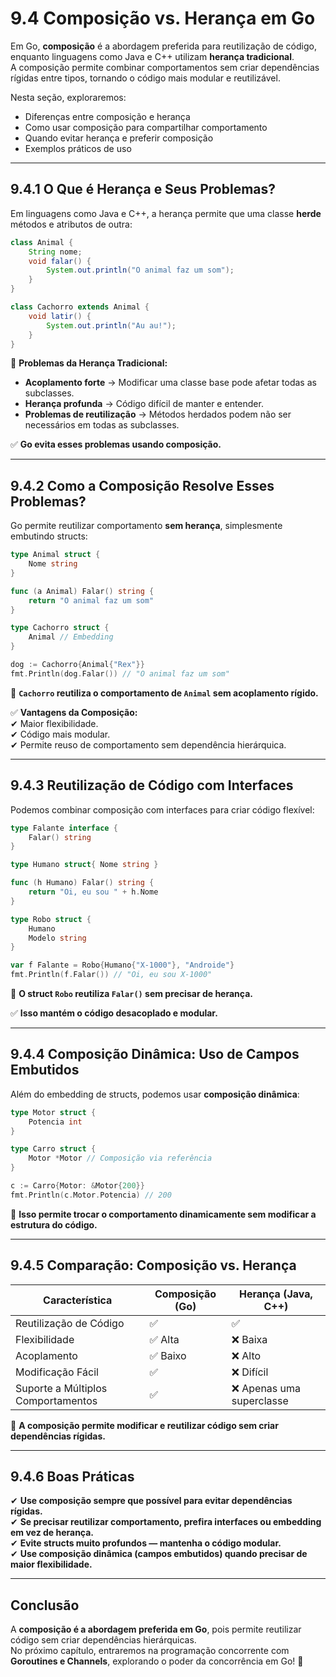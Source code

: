 # **9.4 Composição vs. Herança em Go**

Em Go, **composição** é a abordagem preferida para reutilização de código, enquanto linguagens como Java e C++ utilizam **herança tradicional**.  
A composição permite combinar comportamentos sem criar dependências rígidas entre tipos, tornando o código mais modular e reutilizável.

Nesta seção, exploraremos:

- Diferenças entre composição e herança
- Como usar composição para compartilhar comportamento
- Quando evitar herança e preferir composição
- Exemplos práticos de uso

---

## **9.4.1 O Que é Herança e Seus Problemas?**

Em linguagens como Java e C++, a herança permite que uma classe **herde** métodos e atributos de outra:

```java
class Animal {
    String nome;
    void falar() {
        System.out.println("O animal faz um som");
    }
}

class Cachorro extends Animal {
    void latir() {
        System.out.println("Au au!");
    }
}
```

📌 **Problemas da Herança Tradicional:**  
- **Acoplamento forte** → Modificar uma classe base pode afetar todas as subclasses.  
- **Herança profunda** → Código difícil de manter e entender.  
- **Problemas de reutilização** → Métodos herdados podem não ser necessários em todas as subclasses.

✅ **Go evita esses problemas usando composição.**

---

## **9.4.2 Como a Composição Resolve Esses Problemas?**

Go permite reutilizar comportamento **sem herança**, simplesmente embutindo structs:

```go
type Animal struct {
    Nome string
}

func (a Animal) Falar() string {
    return "O animal faz um som"
}

type Cachorro struct {
    Animal // Embedding
}

dog := Cachorro{Animal{"Rex"}}
fmt.Println(dog.Falar()) // "O animal faz um som"
```

📌 **`Cachorro` reutiliza o comportamento de `Animal` sem acoplamento rígido.**

✅ **Vantagens da Composição:**  
✔ Maior flexibilidade.  
✔ Código mais modular.  
✔ Permite reuso de comportamento sem dependência hierárquica.  

---

## **9.4.3 Reutilização de Código com Interfaces**

Podemos combinar composição com interfaces para criar código flexível:

```go
type Falante interface {
    Falar() string
}

type Humano struct{ Nome string }

func (h Humano) Falar() string {
    return "Oi, eu sou " + h.Nome
}

type Robo struct {
    Humano
    Modelo string
}

var f Falante = Robo{Humano{"X-1000"}, "Androide"}
fmt.Println(f.Falar()) // "Oi, eu sou X-1000"
```

📌 **O struct `Robo` reutiliza `Falar()` sem precisar de herança.**

✅ **Isso mantém o código desacoplado e modular.**

---

## **9.4.4 Composição Dinâmica: Uso de Campos Embutidos**

Além do embedding de structs, podemos usar **composição dinâmica**:

```go
type Motor struct {
    Potencia int
}

type Carro struct {
    Motor *Motor // Composição via referência
}

c := Carro{Motor: &Motor{200}}
fmt.Println(c.Motor.Potencia) // 200
```

📌 **Isso permite trocar o comportamento dinamicamente sem modificar a estrutura do código.**

---

## **9.4.5 Comparação: Composição vs. Herança**

| Característica | Composição (Go) | Herança (Java, C++) |
|---------------|----------------|----------------------|
| Reutilização de Código | ✅ | ✅ |
| Flexibilidade | ✅ Alta | ❌ Baixa |
| Acoplamento | ✅ Baixo | ❌ Alto |
| Modificação Fácil | ✅ | ❌ Difícil |
| Suporte a Múltiplos Comportamentos | ✅ | ❌ Apenas uma superclasse |

📌 **A composição permite modificar e reutilizar código sem criar dependências rígidas.**

---

## **9.4.6 Boas Práticas**

✔ **Use composição sempre que possível para evitar dependências rígidas.**  
✔ **Se precisar reutilizar comportamento, prefira interfaces ou embedding em vez de herança.**  
✔ **Evite structs muito profundos — mantenha o código modular.**  
✔ **Use composição dinâmica (campos embutidos) quando precisar de maior flexibilidade.**  

---

## **Conclusão**

A **composição é a abordagem preferida em Go**, pois permite reutilizar código sem criar dependências hierárquicas.  
No próximo capítulo, entraremos na programação concorrente com **Goroutines e Channels**, explorando o poder da concorrência em Go! 🚀
